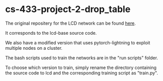 # cs-433-project-2-drop_table

The original repositery for the LCD network can be found [here](https://github.com/hkust-vgd/lcd).

It corresponds to the lcd-base source code.

We also have a modified version that uses pytorch-lightning to exploit multiple nodes on a cluster.

The bash scripts used to train the networks are in the "run scripts" folder.

To choose which version to train, simply rename the directory containing the source code to lcd and the corresponding training script as "train.py".